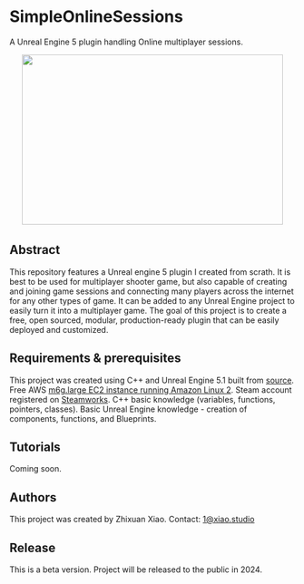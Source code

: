 # SimpleOnlineSessions
 A Unreal Engine 5 plugin handling Online multiplayer sessions.

<p align="center">
  <img width="460" height="300" src="![Stencils Banner](MLogo.png)">
</p>


## Abstract

This repository features a Unreal engine 5 plugin I created from scrath. It is best to be used for multiplayer shooter game, but also capable of creating and joining game sessions and connecting many players across the internet for any other types of game. It can be added to any Unreal Engine project to easily turn it into a multiplayer game. The goal of this project is to create a free, open sourced, modular, production-ready plugin that can be easily deployed and customized.

## Requirements & prerequisites

This project was created using C++ and Unreal Engine 5.1 built from [source]([url](https://github.com/EpicGames/UnrealEngine/tree/release)).
Free AWS [m6g.large EC2 instance running Amazon Linux 2]([url](https://aws.amazon.com/ec2/graviton/)).
Steam account registered on [Steamworks]([url](https://partner.steamgames.com/)).
C++ basic knowledge (variables, functions, pointers, classes).
Basic Unreal Engine knowledge - creation of components, functions, and Blueprints.

## Tutorials

Coming soon.

## Authors

This project was created by Zhixuan Xiao.
Contact: 1@xiao.studio

## Release

This is a beta version.
Project will be released to the public in 2024.
